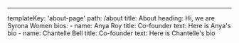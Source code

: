 ---
templateKey: 'about-page'
path: /about
title: About
heading: Hi, we are Syrona Women
bios:
    -   name: Anya Roy
        title: Co-founder
        text: Here is Anya's bio
    -   name: Chantelle Bell
        title: Co-founder
        text: Here is Chantelle's bio